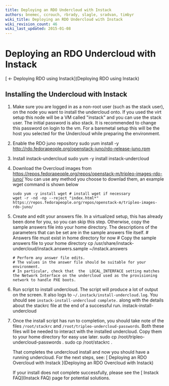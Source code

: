 ```yaml
---
title: Deploying an RDO Undercloud with Instack
authors: bnemec, ccrouch, rbrady, slagle, sradvan, timbyr
wiki_title: Deploying an RDO Undercloud with Instack
wiki_revision_count: 46
wiki_last_updated: 2015-01-08
---
```


# Deploying an RDO Undercloud with Instack

[ ← Deploying RDO using Instack](Deploying RDO using Instack)

## Installing the Undercloud with Instack

1.  Make sure you are logged in as a non-root user (such as the stack user), on the node you want to install the undercloud onto.
    If you used the virt setup this node will be a VM called "instack" and you can use the stack user. The initial password is also stack. It is recommended to change this password on login to the vm.
    For a baremetal setup this will be the host you selected for the Undercloud while preparing the environment.
2.  Enable the RDO juno repository
        sudo yum install -y http://rdo.fedorapeople.org/openstack-juno/rdo-release-juno.rpm

3.  Install instack-undercloud
        sudo yum -y install instack-undercloud

4.  Download the Overcloud images from <https://repos.fedorapeople.org/repos/openstack-m/tripleo-images-rdo-juno/>
    You can use any method you choose to downlad them, an example wget command is shown below

        sudo yum -y install wget # install wget if necessary
        wget -r -nd -np --reject "index.html*" https://repos.fedorapeople.org/repos/openstack-m/tripleo-images-rdo-juno/ 

5.  Create and edit your answers file. In a virtualized setup, this has already been done for you, so you can skip this step. Otherwise, copy the sample answers file into your home directory. The descriptions of the parameters that can be set are in the sample answers file itself.
        # Answers file must exist in home directory for now
        # Copy the sample answers file to your home directory
        cp /usr/share/instack-undercloud/instack.answers.sample ~/instack.answers

        # Perform any answer file edits. 
        # The values in the answer file should be suitable for your environment. 
        # In particular, check that  the  LOCAL_INTERFACE setting matches the Network Interface on the undercloud used as the provisioning network to handle PXE boots.

6.  Run script to install undercloud. The script will produce a lot of output on the screen. It also logs to `~/.instack/install-undercloud.log`. You should see `instack-install-undercloud complete.` along with the details about the stackrc file at the end of a successful run.
        instack-install-undercloud

7.  Once the install script has run to completion, you should take note of the files `/root/stackrc` and `/root/tripleo-undercloud-passwords`. Both these files will be needed to interact with the installed undercloud. Copy them to your home directory for easy use later.
        sudo cp /root/tripleo-undercloud-passwords .
        sudo cp /root/stackrc .

    That completes the undercloud install and now you should have a running undercloud. For the next steps, see: [ Deploying an RDO Overcloud with Instack ](Deploying an RDO Overcloud with Instack)

    If your install does not complete successfully, please see the [ Instack FAQ](Instack FAQ) page for potential solutions.
